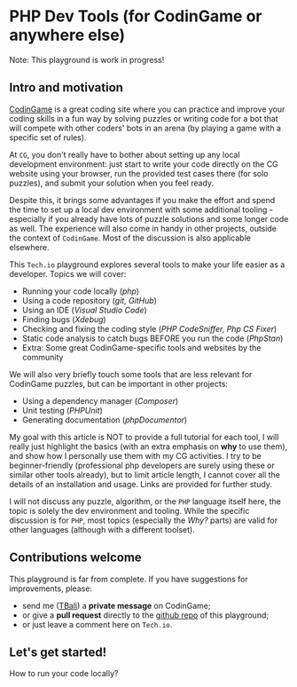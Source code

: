 # PHP Dev Tools (for CodinGame or anywhere else)

Note: This playground is work in progress!

## Intro and motivation

[CodinGame](https://www.codingame.com/) is a great coding site where you can practice and improve your coding skills in a fun way by solving puzzles or writing code for a bot that will compete with other coders' bots in an arena (by playing a game with a specific set of rules).

At `CG`, you don't really have to bother about setting up any local development environment: just start to write your code directly on the CG website using your browser, run the provided test cases there (for solo puzzles), and submit your solution when you feel ready.

Despite this, it brings some advantages if you make the effort and spend the time to set up a local dev environment with some additional tooling - especially if you already have lots of puzzle solutions and some longer code as well. The experience will also come in handy in other projects, outside the context of `CodinGame`. Most of the discussion is also applicable elsewhere.

This `Tech.io` playground explores several tools to make your life easier as a developer. Topics we will cover:

* Running your code locally (_php_)
* Using a code repository (_git, GitHub_)
* Using an IDE (_Visual Studio Code_)
* Finding bugs (_Xdebug_)
* Checking and fixing the coding style (_PHP CodeSniffer, Php CS Fixer_)
* Static code analysis to catch bugs BEFORE you run the code (_PhpStan_)
* Extra: Some great CodinGame-specific tools and websites by the community

We will also very briefly touch some tools that are less relevant for CodinGame puzzles, but can be important in other projects:

* Using a dependency manager (_Composer_)
* Unit testing (_PHPUnit_)
* Generating documentation (_phpDocumentor_)

My goal with this article is NOT to provide a full tutorial for each tool, I will really just highlight the basics (with an extra emphasis on __why__ to use them), and show how I personally use them with my CG activities. I try to be beginner-friendly (professional php developers are surely using these or similar other tools already), but to limit article length, I cannot cover all the details of an installation and usage. Links are provided for further study.

I will not discuss any puzzle, algorithm, or the `PHP` language itself here, the topic is solely the dev environment and tooling. While the specific discussion is for `PHP`, most topics (especially the _Why?_ parts) are valid for other languages (although with a different toolset).

## Contributions welcome

This playground is far from complete. If you have suggestions for improvements, please:

* send me ([TBali](https://www.codingame.com/profile/08e6e13d9f7cad047d86ec4d10c777500155033)) a __private message__ on CodinGame;
* or give a __pull request__ directly to the [github repo](https://github.com/tbali0524/playground-c2779db2) of this playground;
* or just leave a comment here on `Tech.io`.

## Let's get started!

How to run your code locally?
